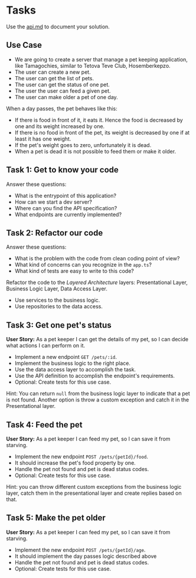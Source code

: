 # Tasks

Use the [api.md](./api.md) to document your solution.

## Use Case

- We are going to create a server that manage a pet keeping application, like Tamagochies, similar to Tetova Teve Club, Hosemberkepzo.
- The user can create a new pet.
- The user can get the list of pets.
- The user can get the status of one pet.
- The user the user can feed a given pet.
- The user can make older a pet of one day.

When a day passes, the pet behaves like this:

- If there is food in front of it, it eats it. Hence the food is decreased by one and its weight increased by one.
- If there is no food in front of the pet, its weight is decreased by one if at least it has one weight.
- If the pet's weight goes to zero, unfortunately it is dead.
- When a pet is dead it is not possible to feed them or make it older.

## Task 1: Get to know your code

Answer these questions:

- What is the entrypoint of this application?
- How can we start a dev server?
- Where can you find the API specification?
- What endpoints are currently implemented?

## Task 2: Refactor our code

Answer these questions:

- What is the problem with the code from clean coding point of view?
- What kind of concerns can you recognize in the `app.ts`?
- What kind of tests are easy to write to this code?

Refactor the code to the *Layered Architecture* layers: Presentational Layer, Business Logic Layer, Data Access Layer.

- Use services to the business logic.
- Use repositories to the data access.

## Task 3: Get one pet's status

**User Story:** As a pet keeper I can get the details of my pet, so I can decide what actions I can perform on it.

- Implement a new endpoint `GET /pets/:id`.
- Implement the business logic to the right place.
- Use the data access layer to accomplish the task.
- Use the API definition to accomplish the endpoint's requirements.
- Optional: Create tests for this use case.

Hint: You can return `null` from the business logic layer to indicate that a pet is not found. Another option is throw a custom exception and catch it in the Presentational layer. 

## Task 4: Feed the pet

**User Story:** As a pet keeper I can feed my pet, so I can save it from starving.

- Implement the new endpoint `POST /pets/{petId}/food`.
- It should increase the pet's food property by one.
- Handle the pet not found and pet is dead status codes.
- Optional: Create tests for this use case.

Hint: you can throw different custom exceptions from the business logic layer, catch them in the presentational layer
and create replies based on that.

## Task 5: Make the pet older

**User Story:** As a pet keeper I can feed my pet, so I can save it from starving.

- Implement the new endpoint `POST /pets/{petId}/age`.
- It should implement the day passes logic described above
- Handle the pet not found and pet is dead status codes.
- Optional: Create tests for this use case.



